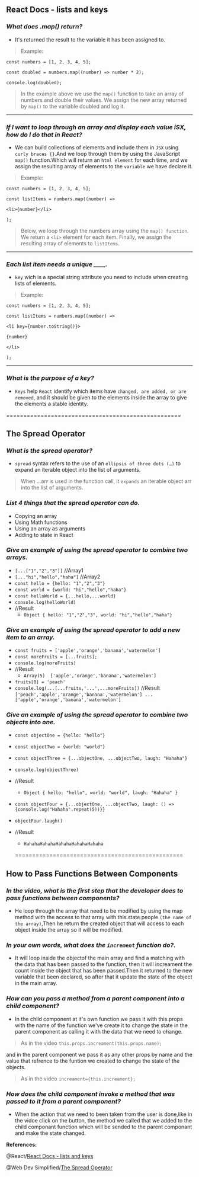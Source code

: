 ## **React Docs - lists and keys**

### ***What does .map() return?***

- It's returned the result to the variable it has been assigned to.

>Example:

`const numbers = [1, 2, 3, 4, 5];`

`const doubled = numbers.map((number) => number * 2);`

`console.log(doubled);`

>In the example above we use the `map()` function to take an array of numbers and double their values. We assign the new array returned by `map()` to the variable doubled and log it.

---

### ***If I want to loop through an array and display each value iSX, how do I do that in React?***

- We can build collections of elements and include them in `JSX` using `curly braces {}`.And we loop through them by using the JavaScript `map()` function.Which will return an `html element` for each time, and we assign the resulting array of elements to the `variable` we have declare it.

>Example:

`const numbers = [1, 2, 3, 4, 5];`

`const listItems = numbers.map((number) =>`

 `<li>{number}</li>`

`);`

>Below, we loop through the numbers array using the `map() function`. We return a `<li>` element for each item. Finally, we assign the resulting array of elements to `listItems`.

----

### ***Each list item needs a unique ____.***

- `key` wich is a special string attribute you need to include when creating lists of elements.

>Example:

`const numbers = [1, 2, 3, 4, 5];`

`const listItems = numbers.map((number) =>`

  `<li key={number.toString()}>`

`{number}`

  `</li>`

`);`

---

### ***What is the purpose of a key?***

- `Keys` help `React` identify which items have `changed, are added, or are removed`, and it should be given to the elements inside the array to give the elements a stable identity.

===================================================

## **The Spread Operator**

### ***What is the spread operator?***

- `spread` syntax refers to the use of an `ellipsis of three dots (…)` to expand an iterable object into the list of arguments.

>When ...arr is used in the function call, it `expands` an iterable object arr into the list of arguments.

### ***List 4 things that the spread operator can do.***

- Copying an array
- Using Math functions
- Using an array as arguments
- Adding to state in React


### ***Give an example of using the spread operator to combine two arrays.***

- `[...["1","2","3"]]` //Array1
- `[..."hi","hello","haha"]` //Array2
- `const hello = {hello: "1","2","3"}`
- `const world = {world: "hi","hello","haha"}`
- `const helloWorld = {...hello,...world}`
- `console.log(helloWorld) `
- //Result
    - `Object { hello: "1","2","3", world: "hi","hello","haha"}`

### ***Give an example of using the spread operator to add a new item to an array.***

- `const fruits = ['apple','orange','banana','watermelon']`
- `const moreFruits = [...fruits];`
- `console.log(moreFruits)`
 - //Result
     - `Array(5)  ['apple','orange','banana','watermelon']`
- `fruits[0] = 'peach'`
- `console.log(...[...fruits,'...',...moreFruits])`
 //Result
  `['peach','apple','orange','banana','watermelon'] ... ['apple','orange','banana','watermelon']`

### ***Give an example of using the spread operator to combine two objects into one.***

- `const objectOne = {hello: "hello"}`
- `const objectTwo = {world: "world"}`
- `const objectThree = {...objectOne, ...objectTwo, laugh: "Hahaha"}`
- `console.log(objectThree)`
- //Result
   - `Object { hello: "hello", world: "world", laugh: "Hahaha" }`
- `const objectFour = {...objectOne, ...objectTwo, laugh: () =>{console.log("Hahaha".repeat(5))}}`
- `objectFour.laugh() `
- //Result
  -  `HahahaHahahaHahahaHahahaHahaha`

  =================================================

 ## **How to Pass Functions Between Components**

 ### ***In the video, what is the first step that the developer does to pass functions between components?***

- He loop through the array that need to be modified by using the map method with the access to that array with this.state.people `(the name of the array)`,Then he return the created object that will access to each object inside the array so it will be modified.

### ***In your own words, what does the `increment` function do?.***

- It will loop inside the objectof the main array and find a matching with the data that has been passed to the function, then it will increament the count inside the object that has been passed.Then it returned to the new variable that been declared, so after that it update the state of the object in the main array.

### ***How can you pass a method from a parent component into a child component?***

- In the child component at it's own function we pass it with this.props with the name of the function we've create it to change the state in the parent component as calling it with the data that we need to change.

>As in the video `this.props.increament(this.props.name);`

and in the parent component we pass it as any other props by name and the value that refrence to the funtion we created to change the state of the objects.

>As in the video `increament={this.increament};`

### ***How does the child component invoke a method that was passed to it from a parent component?***

- When the action that we need to been taken from the user is done,like in the vidoe click on the button, the method we called that we added to the child componant function which will be sended to the parent componant and make the state changed.


**References:**

@React/[React Docs - lists and keys](https://reactjs.org/docs/lists-and-keys.html)


@Web Dev Simplified/[The Spread Operator](https://www.youtube.com/watch?v=IYvD9oBCuJI)